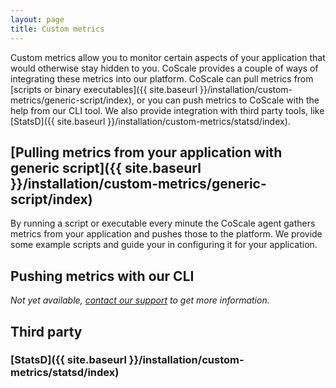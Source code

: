 ```yaml
---
layout: page
title: Custom metrics
---
```


Custom metrics allow you to monitor certain aspects of your application that would otherwise stay hidden to you. CoScale provides a couple of ways of integrating these metrics into our platform. CoScale can pull metrics from [scripts or binary executables]({{ site.baseurl }}/installation/custom-metrics/generic-script/index), or you can push metrics to CoScale with the help from our CLI tool. We also provide integration with third party tools, like [StatsD]({{ site.baseurl }}/installation/custom-metrics/statsd/index).

## [Pulling metrics from your application with generic script]({{ site.baseurl }}/installation/custom-metrics/generic-script/index)
By running a script or executable every minute the CoScale agent gathers metrics from your application and pushes those to the platform. We provide some example scripts and guide your in configuring it for your application.

## Pushing metrics with our CLI
*Not yet available, <a href="mailto:info@coscale.com" class="support">contact our support</a> to get more information.*


## Third party

### [StatsD]({{ site.baseurl }}/installation/custom-metrics/statsd/index)

